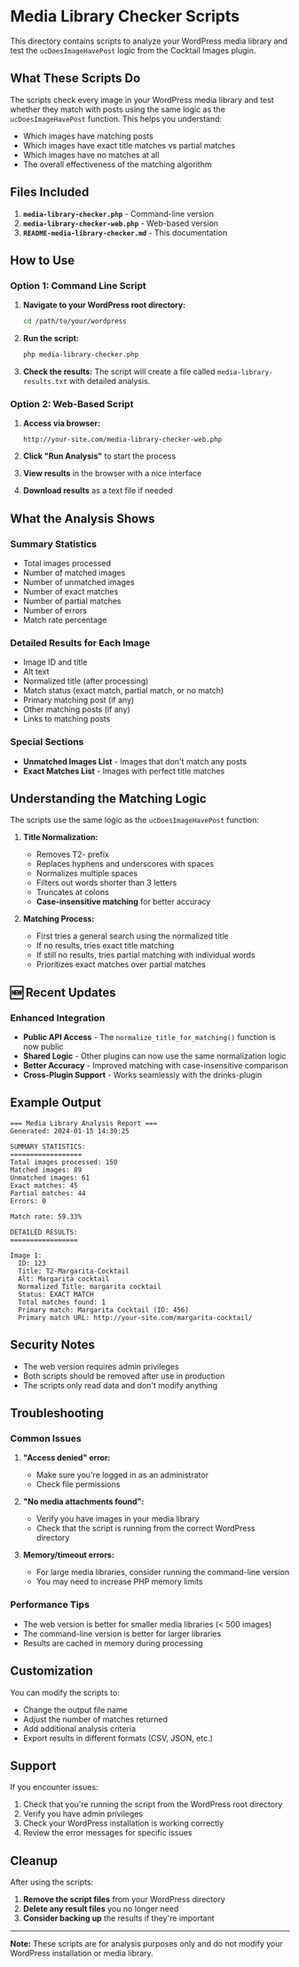 # Media Library Checker Scripts

This directory contains scripts to analyze your WordPress media library and test the `ucDoesImageHavePost` logic from the Cocktail Images plugin.

## What These Scripts Do

The scripts check every image in your WordPress media library and test whether they match with posts using the same logic as the `ucDoesImageHavePost` function. This helps you understand:

- Which images have matching posts
- Which images have exact title matches vs partial matches
- Which images have no matches at all
- The overall effectiveness of the matching algorithm

## Files Included

1. **`media-library-checker.php`** - Command-line version
2. **`media-library-checker-web.php`** - Web-based version
3. **`README-media-library-checker.md`** - This documentation

## How to Use

### Option 1: Command Line Script

1. **Navigate to your WordPress root directory:**
   ```bash
   cd /path/to/your/wordpress
   ```

2. **Run the script:**
   ```bash
   php media-library-checker.php
   ```

3. **Check the results:**
   The script will create a file called `media-library-results.txt` with detailed analysis.

### Option 2: Web-Based Script

1. **Access via browser:**
   ```
   http://your-site.com/media-library-checker-web.php
   ```

2. **Click "Run Analysis"** to start the process

3. **View results** in the browser with a nice interface

4. **Download results** as a text file if needed

## What the Analysis Shows

### Summary Statistics
- Total images processed
- Number of matched images
- Number of unmatched images
- Number of exact matches
- Number of partial matches
- Number of errors
- Match rate percentage

### Detailed Results for Each Image
- Image ID and title
- Alt text
- Normalized title (after processing)
- Match status (exact match, partial match, or no match)
- Primary matching post (if any)
- Other matching posts (if any)
- Links to matching posts

### Special Sections
- **Unmatched Images List** - Images that don't match any posts
- **Exact Matches List** - Images with perfect title matches

## Understanding the Matching Logic

The scripts use the same logic as the `ucDoesImageHavePost` function:

1. **Title Normalization:**
   - Removes T2- prefix
   - Replaces hyphens and underscores with spaces
   - Normalizes multiple spaces
   - Filters out words shorter than 3 letters
   - Truncates at colons
   - **Case-insensitive matching** for better accuracy

2. **Matching Process:**
   - First tries a general search using the normalized title
   - If no results, tries exact title matching
   - If still no results, tries partial matching with individual words
   - Prioritizes exact matches over partial matches

## 🆕 Recent Updates

### Enhanced Integration
- **Public API Access** - The `normalize_title_for_matching()` function is now public
- **Shared Logic** - Other plugins can now use the same normalization logic
- **Better Accuracy** - Improved matching with case-insensitive comparison
- **Cross-Plugin Support** - Works seamlessly with the drinks-plugin

## Example Output

```
=== Media Library Analysis Report ===
Generated: 2024-01-15 14:30:25

SUMMARY STATISTICS:
==================
Total images processed: 150
Matched images: 89
Unmatched images: 61
Exact matches: 45
Partial matches: 44
Errors: 0

Match rate: 59.33%

DETAILED RESULTS:
=================

Image 1:
  ID: 123
  Title: T2-Margarita-Cocktail
  Alt: Margarita cocktail
  Normalized Title: margarita cocktail
  Status: EXACT MATCH
  Total matches found: 1
  Primary match: Margarita Cocktail (ID: 456)
  Primary match URL: http://your-site.com/margarita-cocktail/
```

## Security Notes

- The web version requires admin privileges
- Both scripts should be removed after use in production
- The scripts only read data and don't modify anything

## Troubleshooting

### Common Issues

1. **"Access denied" error:**
   - Make sure you're logged in as an administrator
   - Check file permissions

2. **"No media attachments found":**
   - Verify you have images in your media library
   - Check that the script is running from the correct WordPress directory

3. **Memory/timeout errors:**
   - For large media libraries, consider running the command-line version
   - You may need to increase PHP memory limits

### Performance Tips

- The web version is better for smaller media libraries (< 500 images)
- The command-line version is better for larger libraries
- Results are cached in memory during processing

## Customization

You can modify the scripts to:

- Change the output file name
- Adjust the number of matches returned
- Add additional analysis criteria
- Export results in different formats (CSV, JSON, etc.)

## Support

If you encounter issues:

1. Check that you're running the script from the WordPress root directory
2. Verify you have admin privileges
3. Check your WordPress installation is working correctly
4. Review the error messages for specific issues

## Cleanup

After using the scripts:

1. **Remove the script files** from your WordPress directory
2. **Delete any result files** you no longer need
3. **Consider backing up** the results if they're important

---

**Note:** These scripts are for analysis purposes only and do not modify your WordPress installation or media library.
